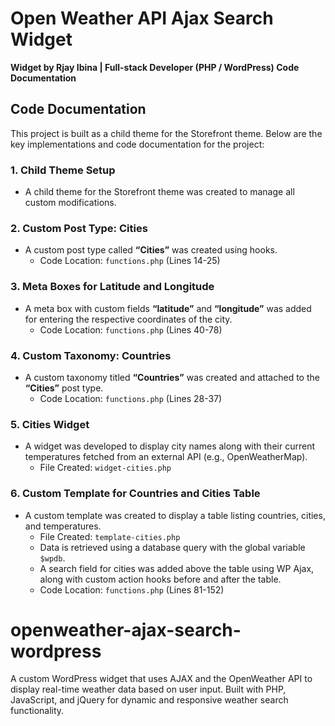 # Open Weather API Ajax Search Widget

**Widget by Rjay Ibina | Full-stack Developer (PHP / WordPress) Code Documentation**

## Code Documentation

This project is built as a child theme for the Storefront theme. Below are the key implementations and code documentation for the project:

### 1. Child Theme Setup

- A child theme for the Storefront theme was created to manage all custom modifications.

### 2. Custom Post Type: Cities

- A custom post type called **“Cities”** was created using hooks.
  - Code Location: `functions.php` (Lines 14-25)

### 3. Meta Boxes for Latitude and Longitude

- A meta box with custom fields **“latitude”** and **“longitude”** was added for entering the respective coordinates of the city.
  - Code Location: `functions.php` (Lines 40-78)

### 4. Custom Taxonomy: Countries

- A custom taxonomy titled **“Countries”** was created and attached to the **“Cities”** post type.
  - Code Location: `functions.php` (Lines 28-37)

### 5. Cities Widget

- A widget was developed to display city names along with their current temperatures fetched from an external API (e.g., OpenWeatherMap).
  - File Created: `widget-cities.php`

### 6. Custom Template for Countries and Cities Table

- A custom template was created to display a table listing countries, cities, and temperatures.
  - File Created: `template-cities.php`
  - Data is retrieved using a database query with the global variable `$wpdb`.
  - A search field for cities was added above the table using WP Ajax, along with custom action hooks before and after the table.
  - Code Location: `functions.php` (Lines 81-152)

# openweather-ajax-search-wordpress
A custom WordPress widget that uses AJAX and the OpenWeather API to display real-time weather data based on user input. Built with PHP, JavaScript, and jQuery for dynamic and responsive weather search functionality.